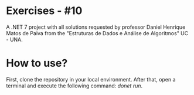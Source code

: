 # Exercises - #10
A .NET 7 project with all solutions requested by professor Daniel Henrique Matos de Paiva from the "Estruturas de Dados e Análise de Algoritmos" UC - UNA.

# How to use?
First, clone the repository in your local environment. After that, open a terminal and execute the following command: _donet run_.
